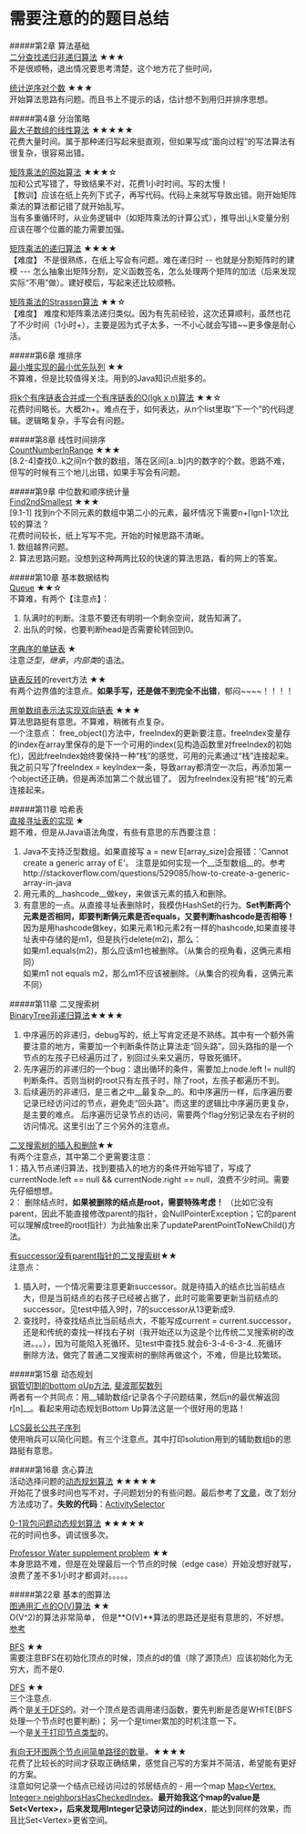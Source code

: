 需要注意的的题目总结
=
#####第2章 算法基础  
[二分查找递归非递归算法](https://github.com/zhuxiuwei/CLRS/blob/master/src/chap02_GettingStarted/prac235_BinarySearch.java) ★★★  
不是很顺畅，退出情况要思考清楚，这个地方花了些时间，  

[统计逆序对个数](https://github.com/zhuxiuwei/CLRS/blob/master/src/chap02_GettingStarted/Thinks24_Inversion_NiXuDui.java) ★★★  
开始算法思路有问题。而且书上不提示的话，估计想不到用归并排序思想。  

#####第4章 分治策略  
[最大子数组的线性算法](https://github.com/zhuxiuwei/CLRS/blob/master/src/chap04_DivideAndConquer/MaxSubArray_Lineary.java) ★★★★★  
 花费大量时间。属于那种递归写起来挺直观，但如果写成“面向过程”的写法算法有很复杂，很容易出错。  
 
 [矩阵乘法的原始算法](https://github.com/zhuxiuwei/CLRS/blob/master/src/chap04_DivideAndConquer/MatrixMultipleOriginal.java) ★★★☆  
  加和公式写错了，导致结果不对，花费1小时时间。写的太慢！  
  【教训】应该在纸上先列下式子，再写代码。代码上来就写导致出错。刚开始矩阵乘法的算法都记错了就开始乱写。  
当有多重循环时，从业务逻辑中（如矩阵乘法的计算公式），推导出i,j,k变量分别应该在哪个位置的能力需要加强。  

[矩阵乘法的递归算法](https://github.com/zhuxiuwei/CLRS/blob/master/src/chap04_DivideAndConquer/MatrixMultipleRecursive.java) ★★★★  
【难度】 不是很熟练，在纸上写会有问题。难在递归时 -- 也就是分割矩阵时的建模 --- 怎么抽象出矩阵分割，定义函数签名，怎么处理两个矩阵的加法（后来发现实际“不用”做）。建好模后，写起来还比较顺畅。  

[矩阵乘法的Strassen算法](https://github.com/zhuxiuwei/CLRS/blob/master/src/chap04_DivideAndConquer/MatrixMultipleStrassen.java) ★★☆  
【难度】 难度和矩阵乘法递归类似。因为有先前经验，这次还算顺利，虽然也花了不少时间（1小时+），主要是因为式子太多，一不小心就会写错~~更多像是耐心活。  

#####第6章 堆排序  
[最小堆实现的最小优先队列](https://github.com/zhuxiuwei/CLRS/blob/master/src/chap06_HeapSort/Prac653_PriorityQueueMinHeap.java) ★★  
不算难，但是比较值得关注。用到的Java知识点挺多的。  

[将k个有序链表合并成一个有序链表的O(lgk x n)算法](https://github.com/zhuxiuwei/CLRS/blob/master/src/chap06_HeapSort/Prac659_CombineKOrderedList.java) ★★☆  
花费时间略长。大概2h+。难点在于，如何表达，从n个list里取“下一个”的代码逻辑。逻辑略复杂，手写会有问题。  

#####第8章 线性时间排序  
[CountNumberInRange](https://github.com/zhuxiuwei/CLRS/blob/master/src/chap08_SortInLinerTime/CountNumberInRange.java) ★★★  
[8.2-4]查找0..k之间n个数的数组，落在区间[a..b]内的数字的个数。思路不难，但写的时候有三个地儿出错，如果手写会有问题。  

#####第9章 中位数和顺序统计量  
[Find2ndSmallest](https://github.com/zhuxiuwei/CLRS/blob/master/src/chap09_MediansAndOrderStatistics/Find2ndSmallest.java) ★★★  
[9.1-1] 找到n个不同元素的数组中第二小的元素，最坏情况下需要n+⌈lgn⌉-1次比较的算法？  
花费时间较长，纸上写写不完。开始的时候思路不清晰。  
	1. 数组越界问题。  
	2. 算法思路问题。没想到这种两两比较的快速的算法思路，看的网上的答案。  

#####第10章 基本数据结构  
[Queue](https://github.com/zhuxiuwei/CLRS/blob/master/src/chap10_ElementaryDataStructures/Queue.java) ★★☆  
不算难，有两个【注意点】：   
1. 队满时的判断。注意不要还有明明一个剩余空间，就告知满了。  
2. 出队的时候，也要判断head是否需要轮转回到0。  

[字典序的单链表](https://github.com/zhuxiuwei/CLRS/blob/master/src/chap10_ElementaryDataStructures/LinkedList_Sorted.java) ★  
注意*泛型*，*继承*，*内部类*的语法。  

[链表反转](https://github.com/zhuxiuwei/CLRS/blob/master/src/chap10_ElementaryDataStructures/LinkedList.java)的revert方法 ★★  
有两个边界值的注意点。__如果手写，还是做不到完全不出错__，郁闷~~~~！！！！  

[用单数组表示法实现双向链表](https://github.com/zhuxiuwei/CLRS/blob/master/src/chap10_ElementaryDataStructures/ObjectImplBySingleArray.java) ★★★  
算法思路挺有意思。不算难，稍微有点复杂。  
一个注意点： free_object()方法中，freeIndex的更新要注意。freeIndex变量存的index在array里保存的是下一个可用的index(见构造函数里对freeIndex的初始化)，因此freeIndex始终要保持一种“栈”的感觉，可用的元素通过“栈”连接起来。
我之前只写了freeIndex = keyIndex一条，导致array都清空一次后，再添加第一个object还正确，但是再添加第二个就出错了。 因为freeIndex没有把“栈”的元素连接起来。  

#####第11章 哈希表  
[直接寻址表的实现](https://github.com/zhuxiuwei/CLRS/blob/master/src/chap11_HashTables/DirectAddressTable.java) ★  
题不难，但是从Java语法角度，有些有意思的东西要注意：  
1. Java不支持泛型数组。如果直接写 a = new E[array_size]会报错：'Cannot create a generic array of E'。 注意是如何实现一个__泛型数组__的。参考http://stackoverflow.com/questions/529085/how-to-create-a-generic-array-in-java  
2. 用元素的__hashcode__做key，来做该元素的插入和删除。  
3. 有意思的一点。从直接寻址表删除时，我模仿HashSet的行为。__Set判断两个元素是否相同，即要判断俩元素是否equals，又要判断hashcode是否相等！__  
 	因为是用hashcode做key，如果元素1和元素2有一样的hashcode,如果直接寻址表中存储的是m1，但是执行delete(m2)，那么：  
 		如果m1.equals(m2)，那么应该m1也被删除。（从集合的视角看，这俩元素相同）  
 		如果m1 not equals m2，那么m1不应该被删除。（从集合的视角看，这俩元素不同）  

#####第11章 二叉搜索树  
[BinaryTree非递归算法](https://github.com/zhuxiuwei/CLRS/blob/master/src/chap12_BinarySearchTree/BinaryTree.java)★★★★  
1. 中序遍历的非递归，debug写的，纸上写肯定还是不熟练。其中有一个额外需要注意的地方，需要加一个判断条件防止算法走“回头路”。回头路指的是一个节点的左孩子已经遍历过了，别回过头来又遍历，导致死循环。  
2. 先序遍历的非递归的一个bug：退出循环的条件，需要加上node.left != null的判断条件。否则当树的root只有左孩子时，除了root，左孩子都遍历不到。
3. 后续遍历的非递归，是三者之中__最复杂__的。和中序遍历一样，后序遍历要记录已经访问过的节点，避免走“回头路”。而这里的逻辑比中序遍历更复杂，是主要的难点。 
后序遍历记录节点的访问，需要两个flag分别记录左右子树的访问情况。这里引出了三个另外的注意点。  

[二叉搜索树的插入和删除](https://github.com/zhuxiuwei/CLRS/blob/master/src/chap12_BinarySearchTree/BinarySearchTree_InsertAndDelete.java)★★  
有两个注意点，其中第二个更需要注意：  
1：插入节点递归算法，找到要插入的地方的条件开始写错了，写成了currentNode.left == null && currentNode.right == null，浪费不少时间。需要先仔细想想。  
2： 删除结点时，__如果被删除的结点是root，需要特殊考虑！__ （比如它没有parent，因此不能直接修改parent的指针，会NullPointerException；它的parent可以理解成tree的root指针）为此抽象出来了updateParentPointToNewChild()方法。  

[有successor没有parent指针的二叉搜索树](https://github.com/zhuxiuwei/CLRS/blob/master/src/chap12_BinarySearchTree/BinarySearchTree_NodeHasSuccessorPointerButNoParentPointer.java)★★  
 注意点：  
1. 插入时，一个情况需要注意更新successor。就是待插入的结点比当前结点大，但是当前结点的右孩子已经被占据了，此时可能需要更新当前结点的successor。见test中插入9时，7的successor从13更新成9.  
2. 查找时，待查找结点比当前结点大，不能写成current = current.successor，还是和传统的查找一样找右子树（我开始还以为这是个比传统二叉搜索树的改进。。。），因为可能陷入死循环。见test中查找5.就会6-3-4-6-3-4...死循环  
删除方法，做完了普通二叉搜索树的删除再做这个，不难，但是比较繁琐。  

#####第15章 动态规划  
[钢管切割的bottom oUp方法](https://github.com/zhuxiuwei/CLRS/blob/master/src/chap15_DynamicProgramming/CutRod.java),
[斐波那契数列](https://github.com/zhuxiuwei/CLRS/blob/master/src/chap15_DynamicProgramming/FibonacciDynamicProgramming.java)  
两者有一个共同点：用__辅助数组r记录各个子问题结果，然后n的最优解返回r[n]__。看起来用动态规划Bottom Up算法这是一个很好用的思路！  

[LCS最长公共子序列](https://github.com/zhuxiuwei/CLRS/blob/master/src/chap15_DynamicProgramming/LCS.java)  
使用哨兵可以简化问题。有三个注意点。其中打印solution用到的辅助数组b的思路挺有意思。  

#####第16章 贪心算法  
活动选择问题的[动态规划算法](https://github.com/zhuxiuwei/CLRS/blob/master/src/chap16_GreedyAlgorithms/ActivitySelector.java#L36) ★★★★★  
开始花了很多时间也写不对，子问题划分的有些问题。最后参考了[文章](http://www.cs.princeton.edu/~wayne/cs423/lectures/dynamic-programming-4up.pdf)，改了划分方法成功了。__失败的代码__：[ActivitySelector](https://github.com/zhuxiuwei/CLRS/blob/master/src/chap16_GreedyAlgorithms/ActivitySelector.java#L82)  

[0-1背包问题动态规划算法](https://github.com/zhuxiuwei/CLRS/blob/master/src/chap16_GreedyAlgorithms/KnapsackProblem.java) ★★★★★  
花的时间也多。调试很多次。  

[Professor Water supplement problem](https://github.com/zhuxiuwei/CLRS/blob/master/src/chap16_GreedyAlgorithms/ProfessorWaterSupplement.java) ★★  
本身思路不难，但是在处理最后一个节点的时候（edge case）开始没想好就写，浪费了差不多1小时才都调对。。。。。  

#####第22章 基本的图算法  
[图通用汇点的O(V)算法](https://github.com/zhuxiuwei/CLRS/blob/master/src/chap22_ElementaryGraphAlgo/Prac22_1_6_UniversalSink.java) ★★  
O(V^2)的算法非常简单， 但是**O(V)**算法的思路还是挺有意思的，不好想。[参考](https://github.com/zhuxiuwei/CLRS-1/blob/master/C22-Elementary-Graph-Algorithms/22.1.md)  

[BFS](https://github.com/zhuxiuwei/CLRS/blob/master/src/chap22_ElementaryGraphAlgo/BFS.java) ★★  
需要注意BFS在初始化顶点的时候，顶点的d的值（除了源顶点）应该初始化为无穷大，而不是0.  

[DFS](https://github.com/zhuxiuwei/CLRS/blob/master/src/chap22_ElementaryGraphAlgo/DFS.java) ★★  
三个注意点.  
两个是[关于DFS](https://github.com/zhuxiuwei/CLRS/blob/master/src/chap22_ElementaryGraphAlgo/DFS.java#L39)的。对一个顶点是否调用递归函数，要先判断是否是WHITE(BFS处理一个节点时也要判断)； 另一个是timer累加的时机注意一下。  
一个是[关于打印节点类型](https://github.com/zhuxiuwei/CLRS/blob/master/src/chap22_ElementaryGraphAlgo/DFS.java#L87)的。  

[有向无环图两个节点间简单路径的数量](https://github.com/zhuxiuwei/CLRS/blob/master/src/chap22_ElementaryGraphAlgo/CountOfPaths.java)。★★★★  
花费了比较长的时间才获取正确结果，感觉自己写的方案并不简洁，希望能有更好的方案。  
注意如何记录一个结点已经访问过的邻居结点的 - 用一个map [Map<Vertex<E>, Integer> neighborsHasCheckedIndex](https://github.com/zhuxiuwei/CLRS/blob/master/src/chap22_ElementaryGraphAlgo/CountOfPaths.java)。__最开始我这个map的value是Set<Vertex<E>>，后来发现用Integer记录访问过的index__，能达到同样的效果，而且比Set<Vertex<E>>更省空间。  

